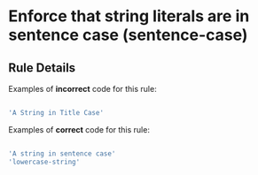 # Enforce that string literals are in sentence case (sentence-case)

## Rule Details

Examples of **incorrect** code for this rule:

```js

'A String in Title Case'

```

Examples of **correct** code for this rule:

```js

'A string in sentence case'
'lowercase-string'

```
